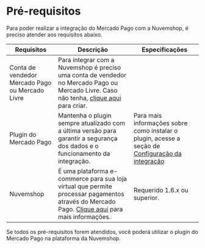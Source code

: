 # Pré-requisitos

Para poder realizar a integração do Mercado Pago com a Nuvemshop, é preciso atender aos requisitos abaixo.

| Requisitos | Descrição | Especificações |
|---|---|---|
| Conta de vendedor Mercado Pago ou Mercado Livre | Para integrar com a Nuvemshop é preciso uma conta de vendedor no Mercado Pago ou Mercado Livre. Caso não tenha, [clique aqui](https://www.mercadopago[FAKER][URL][DOMAIN]/hub/registration/landing) para criar. | 
| Plugin do Mercado Pago | Mantenha o plugin sempre atualizado com a última versão para garantir a segurança dos dados e o funcionamento da integração. | Para mais informações sobre como instalar o plugin, acesse a seção de [Configuração da integração](/developers/pt/docs/nuvemshop/integration) |
| Nuvemshop | É uma plataforma e-commerce para sua loja virtual que permite processar pagamentos através do Mercado Pago. [Clique aqui](https://www.nuvemshop.com.br/) para mais informações. | Requerido 1.6.x ou superior. |

Se todos os pré-requisitos forem atendidos, você poderá utilizar o plugin do Mercado Pago na plataforma da Nuvemshop.